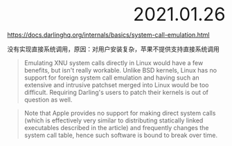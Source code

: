 <div style="text-align:right; font-size:3em;">2021.01.26</div>

https://docs.darlinghq.org/internals/basics/system-call-emulation.html

没有实现直接系统调用，原因：对用户安装复杂，苹果不提供支持直接系统调用

> Emulating XNU system calls directly in Linux would have a few benefits,
> but isn't really workable. Unlike BSD kernels,
> Linux has no support for foreign system call emulation
> and having such an extensive and intrusive patchset merged into Linux
> would be too difficult.
> Requiring Darling's users to patch their kernels is out of question as well.

> Note that Apple provides no support for making direct system calls
> (which is effectively very similar to distributing statically linked executables
> described in the article) and frequently changes the system call table,
> hence such software is bound to break over time.